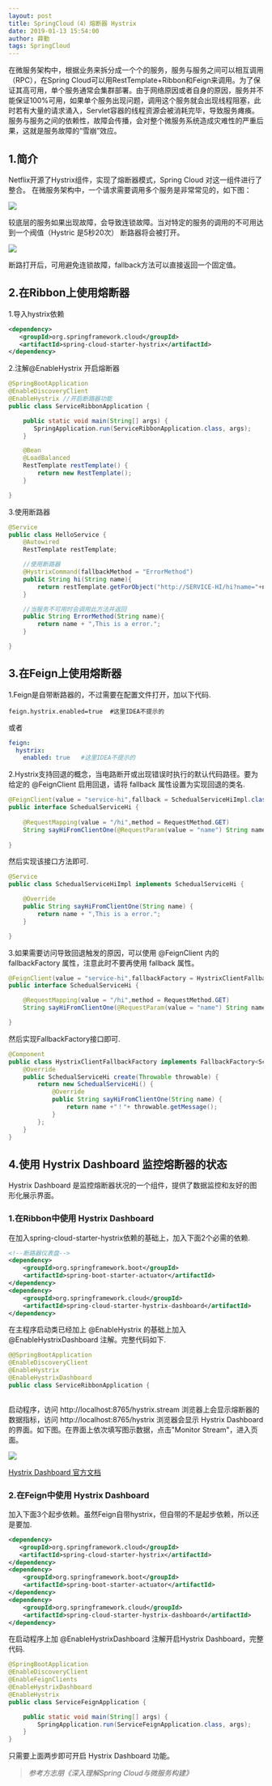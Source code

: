 ```yaml
---
layout: post
title: SpringCloud（4）熔断器 Hystrix
date: 2019-01-13 15:54:00
author: 薛勤
tags: SpringCloud
---
```

在微服务架构中，根据业务来拆分成一个个的服务，服务与服务之间可以相互调用（RPC），在Spring Cloud可以用RestTemplate+Ribbon和Feign来调用。为了保证其高可用，单个服务通常会集群部署。由于网络原因或者自身的原因，服务并不能保证100%可用，如果单个服务出现问题，调用这个服务就会出现线程阻塞，此时若有大量的请求涌入，Servlet容器的线程资源会被消耗完毕，导致服务瘫痪。服务与服务之间的依赖性，故障会传播，会对整个微服务系统造成灾难性的严重后果，这就是服务故障的“雪崩”效应。

## 1.简介

Netflix开源了Hystrix组件，实现了熔断器模式，Spring Cloud 对这一组件进行了整合。 在微服务架构中，一个请求需要调用多个服务是非常常见的，如下图： 

![](./20190113SpringCloud4熔断器Hystrix/1136672-20190113155321755-145172210.png)

较底层的服务如果出现故障，会导致连锁故障。当对特定的服务的调用的不可用达到一个阀值（Hystric 是5秒20次） 断路器将会被打开。 

![](./20190113SpringCloud4熔断器Hystrix/1136672-20190113155330180-2008967766.png)


断路打开后，可用避免连锁故障，fallback方法可以直接返回一个固定值。 

## 2.在Ribbon上使用熔断器

1.导入hystrix依赖

```xml
<dependency>
   <groupId>org.springframework.cloud</groupId>
   <artifactId>spring-cloud-starter-hystrix</artifactId>
</dependency>
```

2.注解@EnableHystrix 开启熔断器

```java
@SpringBootApplication
@EnableDiscoveryClient
@EnableHystrix //开启断路器功能
public class ServiceRibbonApplication {

    public static void main(String[] args) {
       SpringApplication.run(ServiceRibbonApplication.class, args);
    }

    @Bean
    @LoadBalanced
    RestTemplate restTemplate() {
        return new RestTemplate();
    }

}
```

3.使用断路器

```java
@Service
public class HelloService {
    @Autowired
    RestTemplate restTemplate;

    //使用断路器
    @HystrixCommand(fallbackMethod = "ErrorMethod")
    public String hi(String name){
        return restTemplate.getForObject("http://SERVICE-HI/hi?name="+name,String.class);
    }

    //当服务不可用时会调用此方法并返回
    public String ErrorMethod(String name){
        return name + ",This is a error.";
    }

}
```

## 3.在Feign上使用熔断器

1.Feign是自带断路器的，不过需要在配置文件打开，加以下代码.

```properties
feign.hystrix.enabled=true	#这里IDEA不提示的
```
或者
```yaml
feign:
  hystrix:
    enabled: true	#这里IDEA不提示的
```

2.Hystrix支持回退的概念，当电路断开或出现错误时执行的默认代码路径。要为给定的 @FeignClient 启用回退，请将 fallback 属性设置为实现回退的类名.

```java
@FeignClient(value = "service-hi",fallback = SchedualServiceHiImpl.class)
public interface SchedualServiceHi {
    
    @RequestMapping(value = "/hi",method = RequestMethod.GET)
    String sayHiFromClientOne(@RequestParam(value = "name") String name);
    
}
```
然后实现该接口方法即可.
```java
@Service
public class SchedualServiceHiImpl implements SchedualServiceHi {

    @Override
    public String sayHiFromClientOne(String name) {
        return name + ",This is a error.";
    }

}
```

3.如果需要访问导致回退触发的原因，可以使用 @FeignClient 内的 fallbackFactory 属性，注意此时不要再使用 fallback 属性。

```java
@FeignClient(value = "service-hi",fallbackFactory = HystrixClientFallbackFactory.class)
public interface SchedualServiceHi {

    @RequestMapping(value = "/hi",method = RequestMethod.GET)
    String sayHiFromClientOne(@RequestParam(value = "name") String name);

}
```

然后实现FallbackFactory接口即可.

```java
@Component
public class HystrixClientFallbackFactory implements FallbackFactory<SchedualServiceHi> {
    @Override
    public SchedualServiceHi create(Throwable throwable) {
        return new SchedualServiceHi() {
            @Override
            public String sayHiFromClientOne(String name) {
                return name +"！"+ throwable.getMessage();
            }
        };
    }
}
```

## 4.使用 Hystrix Dashboard 监控熔断器的状态

Hystrix Dashboard 是监控熔断器状况的一个组件，提供了数据监控和友好的图形化展示界面。

### 1.在Ribbon中使用 Hystrix Dashboard

在加入spring-cloud-starter-hystrix依赖的基础上，加入下面2个必需的依赖.

```xml
<!--断路器仪表盘-->
<dependency>
    <groupId>org.springframework.boot</groupId>
    <artifactId>spring-boot-starter-actuator</artifactId>
</dependency>
<dependency>
    <groupId>org.springframework.cloud</groupId>
    <artifactId>spring-cloud-starter-hystrix-dashboard</artifactId>
</dependency>
```

在主程序启动类已经加上 @EnableHystrix 的基础上加入@EnableHystrixDashboard 注解。完整代码如下.

```java
@@SpringBootApplication
@EnableDiscoveryClient
@EnableHystrix
@EnableHystrixDashboard
public class ServiceRibbonApplication {
    
```
启动程序，访问 http://localhost:8765/hystrix.stream 浏览器上会显示熔断器的数据指标，访问 http://localhost:8765/hystrix 浏览器会显示 Hystrix Dashboard 的界面。如下图。在界面上依次填写图示数据，点击"Monitor Stream"，进入页面。

![](./20190113SpringCloud4熔断器Hystrix/1136672-20190113155402105-978461618.png)


[Hystrix Dashboard 官方文档](https://github.com/Netflix/Hystrix/wiki)

### 2.在Feign中使用 Hystrix Dashboard

加入下面3个起步依赖。虽然Feign自带hystrix，但自带的不是起步依赖，所以还是要加.

```xml
<dependency>
   <groupId>org.springframework.cloud</groupId>
   <artifactId>spring-cloud-starter-hystrix</artifactId>
</dependency>
<dependency>
    <groupId>org.springframework.boot</groupId>
    <artifactId>spring-boot-starter-actuator</artifactId>
</dependency>
<dependency>
    <groupId>org.springframework.cloud</groupId>
    <artifactId>spring-cloud-starter-hystrix-dashboard</artifactId>
</dependency>
```

在启动程序上加 @EnableHystrixDashboard 注解开启Hystrix Dashboard，完整代码.

```java
@SpringBootApplication
@EnableDiscoveryClient
@EnableFeignClients
@EnableHystrixDashboard
@EnableHystrix
public class ServiceFeignApplication {

    public static void main(String[] args) {
        SpringApplication.run(ServiceFeignApplication.class, args);
    }
}
```

只需要上面两步即可开启 Hystrix Dashboard 功能。

> *参考方志朋《深入理解Spring Cloud与微服务构建》*
